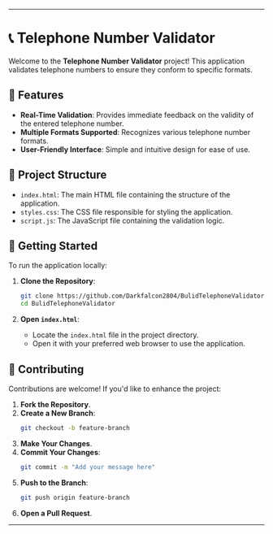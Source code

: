 
---

# 📞 Telephone Number Validator

Welcome to the **Telephone Number Validator** project! This application validates telephone numbers to ensure they conform to specific formats.

## 🌟 Features

- **Real-Time Validation**: Provides immediate feedback on the validity of the entered telephone number.
- **Multiple Formats Supported**: Recognizes various telephone number formats.
- **User-Friendly Interface**: Simple and intuitive design for ease of use.

## 📂 Project Structure

- `index.html`: The main HTML file containing the structure of the application.
- `styles.css`: The CSS file responsible for styling the application.
- `script.js`: The JavaScript file containing the validation logic.

## 🚀 Getting Started

To run the application locally:

1. **Clone the Repository**:
   ```bash
   git clone https://github.com/Darkfalcon2804/BulidTelephoneValidator.git
   cd BulidTelephoneValidator
   ```

2. **Open `index.html`**:
   - Locate the `index.html` file in the project directory.
   - Open it with your preferred web browser to use the application.

## 🤝 Contributing

Contributions are welcome! If you'd like to enhance the project:

1. **Fork the Repository**.
2. **Create a New Branch**:
   ```bash
   git checkout -b feature-branch
   ```
3. **Make Your Changes**.
4. **Commit Your Changes**:
   ```bash
   git commit -m "Add your message here"
   ```
5. **Push to the Branch**:
   ```bash
   git push origin feature-branch
   ```
6. **Open a Pull Request**.
---
